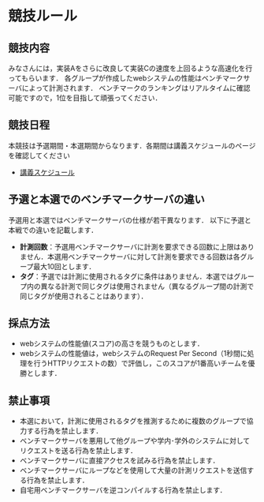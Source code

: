 # 競技ルール
## 競技内容
みなさんには，実装Aをさらに改良して実装Cの速度を上回るような高速化を行ってもらいます．
各グループが作成したwebシステムの性能はベンチマークサーバによって計測されます．
ベンチマークのランキングはリアルタイムに確認可能ですので，1位を目指して頑張ってください．

## 競技日程
本競技は予選期間・本選期間からなります．各期間は講義スケジュールのページを確認してください

- [講義スケジュール](../../schedule.md "最終課題競技期間")

## 予選と本選でのベンチマークサーバの違い
予選用と本選ではベンチマークサーバの仕様が若干異なります．
以下に予選と本戦での違いを記載します．

* **計測回数**：予選用ベンチマークサーバに計測を要求できる回数に上限はありません．本選用ベンチマークサーバに対して計測を要求できる回数は各グループ最大10回とします．
* **タグ**：予選では計測に使用されるタグに条件はありません．本選ではグループ内の異なる計測で同じタグは使用されません（異なるグループ間の計測で同じタグが使用されることはあります）．

## 採点方法
- webシステムの性能値(スコア)の高さを競うものとします．
- webシステムの性能値は，webシステムのRequest Per Second（1秒間に処理を行うHTTPリクエストの数）で評価し，このスコアが1番高いチームを優勝とします．

## 禁止事項
* 本選において，計測に使用されるタグを推測するために複数のグループで協力する行為を禁止します．
* ベンチマークサーバを悪用して他グループや学内･学外のシステムに対してリクエストを送る行為を禁止します．
* ベンチマークサーバに直接アクセスを試みる行為を禁止します．
* ベンチマークサーバにループなどを使用して大量の計測リクエストを送信する行為を禁止します．
* 自宅用ベンチマークサーバを逆コンパイルする行為を禁止します．